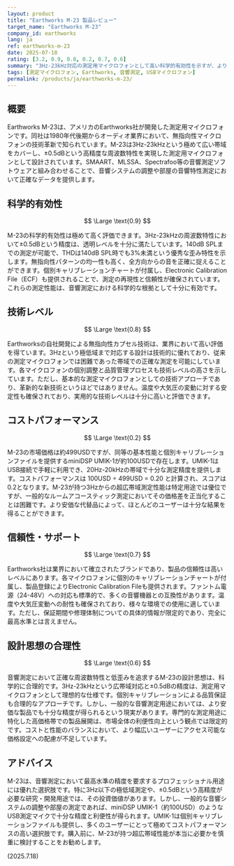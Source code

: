 ```yaml
---
layout: product
title: "Earthworks M-23 製品レビュー"
target_name: "Earthworks M-23"
company_id: earthworks
lang: ja
ref: earthworks-m-23
date: 2025-07-18
rating: [3.2, 0.9, 0.8, 0.2, 0.7, 0.6]
summary: "3Hz-23kHz対応の測定用マイクロフォンとして高い科学的有効性を示すが、より安価で十分な性能を持つUSB測定マイクの存在によりコストパフォーマンスは限定的"
tags: [測定マイクロフォン, Earthworks, 音響測定, USBマイクロフォン]
permalink: /products/ja/earthworks-m-23/
---
```


## 概要

Earthworks M-23は、アメリカのEarthworks社が開発した測定用マイクロフォンです。同社は1980年代後期からオーディオ業界において、無指向性マイクロフォンの技術革新で知られています。M-23は3Hz-23kHzという極めて広い帯域をカバーし、±0.5dBという高精度な周波数特性を実現した測定用マイクロフォンとして設計されています。SMAART、MLSSA、Spectrafoo等の音響測定ソフトウェアと組み合わせることで、音響システムの調整や部屋の音響特性測定において正確なデータを提供します。

## 科学的有効性

$$ \Large \text{0.9} $$

M-23の科学的有効性は極めて高く評価できます。3Hz-23kHzの周波数特性において±0.5dBという精度は、透明レベルを十分に満たしています。140dB SPLまでの測定が可能で、THDは140dB SPL時でも3%未満という優秀な歪み特性を示します。無指向性パターンの均一性も高く、全方向からの音を正確に捉えることができます。個別キャリブレーションチャートが付属し、Electronic Calibration File（ECF）も提供されることで、測定の再現性と信頼性が確保されています。これらの測定性能は、音響測定における科学的な根拠として十分に有効です。

## 技術レベル

$$ \Large \text{0.8} $$

Earthworksの自社開発による無指向性カプセル技術は、業界において高い評価を得ています。3Hzという極低域まで対応する設計は技術的に優れており、従来の測定マイクロフォンでは困難であった帯域での正確な測定を可能にしています。各マイクロフォンの個別調整と品質管理プロセスも技術レベルの高さを示しています。ただし、基本的な測定マイクロフォンとしての技術アプローチであり、革新的な新技術というほどではありません。温度や大気圧の変動に対する安定性も確保されており、実用的な技術レベルは十分に高いと評価できます。

## コストパフォーマンス

$$ \Large \text{0.2} $$

M-23の市場価格は約499USDですが、同等の基本性能と個別キャリブレーションファイルを提供するminiDSP UMIK-1が約100USDで存在します。UMIK-1はUSB接続で手軽に利用でき、20Hz-20kHzの帯域で十分な測定精度を提供します。コストパフォーマンスは 100USD ÷ 499USD = 0.20 と計算され、スコアは0.2となります。M-23が持つ3Hzからの超広帯域測定性能は特定用途では優位ですが、一般的なルームアコースティック測定においてその価格差を正当化することは困難です。より安価な代替品によって、ほとんどのユーザーは十分な結果を得ることができます。

## 信頼性・サポート

$$ \Large \text{0.7} $$

Earthworks社は業界において確立されたブランドであり、製品の信頼性は高いレベルにあります。各マイクロフォンに個別のキャリブレーションチャートが付属し、製品登録によりElectronic Calibration Fileも提供されます。ファントム電源（24-48V）への対応も標準的で、多くの音響機器との互換性があります。温度や大気圧変動への耐性も確保されており、様々な環境での使用に適しています。ただし、保証期間や修理体制についての具体的情報が限定的であり、完全に最高水準とは言えません。

## 設計思想の合理性

$$ \Large \text{0.6} $$

音響測定において正確な周波数特性と低歪みを追求するM-23の設計思想は、科学的に合理的です。3Hz-23kHzという広帯域対応と±0.5dBの精度は、測定用マイクロフォンとして理想的な仕様です。個別キャリブレーションによる品質保証も合理的なアプローチです。しかし、一般的な音響測定用途においては、より安価な製品でも十分な精度が得られるという現実があります。専門的な測定用途に特化した高価格帯での製品展開は、市場全体の利便性向上という観点では限定的です。コストと性能のバランスにおいて、より幅広いユーザーにアクセス可能な価格設定への配慮が不足しています。

## アドバイス

M-23は、音響測定において最高水準の精度を要求するプロフェッショナル用途には優れた選択肢です。特に3Hz以下の極低域測定や、±0.5dBという高精度が必要な研究・開発用途では、その投資価値があります。しかし、一般的な音響システムの調整や部屋の測定であれば、miniDSP UMIK-1（約100USD）のようなUSB測定マイクで十分な精度と利便性が得られます。UMIK-1は個別キャリブレーションファイルも提供し、多くのユーザーにとって極めてコストパフォーマンスの高い選択肢です。購入前に、M-23が持つ超広帯域性能が本当に必要かを慎重に検討することをお勧めします。

(2025.7.18)
